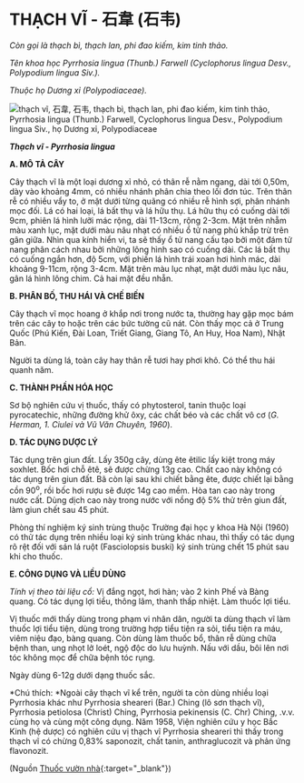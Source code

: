 # THẠCH VĨ - 石韋 (石韦)

*Còn gọi là thạch bì, thạch lan, phi đao kiếm, kim tinh thảo.*

*Tên khoa học Pyrrhosia lingua (Thunb.) Farwell (Cyclophorus lingua Desv., Polypodium lingua Siv.).*

*Thuộc họ Dương xỉ (Polypodiaceae).*

![thạch vĩ, 石韋, 石韦, thạch bì, thạch lan, phi đao kiếm, kim tinh thảo, Pyrrhosia lingua \(Thunb.\) Farwell, Cyclophorus lingua Desv., Polypodium lingua Siv., họ Dương xỉ, Polypodiaceae](/imgs/caythuoc/dtl/thach-vi.jpg)

***Thạch vĩ - Pyrrhosia lingua***

**A. MÔ TẢ CÂY**

Cây thạch vĩ là một loại dương xỉ nhỏ, có thân rễ nằm ngang, dài tới 0,50m, dày vào khoảng 4mm, có nhiều nhánh phân chia theo lối đơn túc. Trên thân rễ có nhiều vẩy to, ở mặt dưới từng quãng có nhiều rễ hình sợi, phân nhánh mọc đối. Lá có hai loại, lá bất thụ và lá hữu thụ. Lá hữu thụ có cuống dài tới 9cm, phiên lá hình lưỡi mác rộng, dài 11-13cm, rộng 2-3cm. Mặt trên nhẵm màu xanh lục, mặt dưới màu nâu nhạt có nhiều ổ tử nang phủ khắp trừ trên gân giữa. Nhìn qua kính hiển vi, ta sẽ thấy ổ tử nang cấu tạo bởi một đám tử nang phân cách nhau bởi những lông hình sao có cuống dài. Các lá bất thụ có cuống ngắn hơn, độ 5cm, với phiến lá hình trái xoan hơi hình mác, dài khoảng 9-11cm, rộng 3-4cm. Mặt trên màu lục nhạt, mặt dưới màu lục nâu, gân lá hình lông chim. Cả hai mặt đều nhẵn.

**B. PHÂN BỐ, THU HÁI VÀ CHẾ BIẾN**

Cây thạch vĩ mọc hoang ở khắp nơi trong nước ta, thường hay gặp mọc bám trên các cây to hoặc trên các bức tường cũ nát. Còn thấy mọc cả ở Trung Quốc (Phú Kiến, Đài Loan, Triết Giang, Giang Tô, An Huy, Hoa Nam), Nhật Bản.

Người ta dùng lá, toàn cây hay thân rễ tươi hay phơi khô. Có thể thu hái quanh năm.

**C. THÀNH PHẦN HÓA HỌC**

Sơ bộ nghiên cứu vị thuốc, thấy có phytosterol, tanin thuộc loại pyrocatechic, những đường khử ôxy, các chất béo và các chất vô cơ (*G. Herman, 1. Ciulei và Vũ Văn Chuyên, 1960*).

**D. TÁC DỤNG DƯỢC LÝ**

Tác dụng trên giun đất. Lấy 350g cây, dùng ête êtilic lấy kiệt trong máy soxhlet. Bốc hơi chỗ êtê, sẽ được chừng 13g cao. Chất cao này không có tác dụng trên giun đất. Bã còn lại sau khi chiết bằng ête, được chiết lại bằng cồn 90<sup>o</sup>, rồi bốc hơi rượu sẽ được 14g cao mềm. Hòa tan cao này trong nước cất. Dùng dịch cao này trong nước với nồng độ 5% thử trên giun đất, làm giun chết sau 45 phút.

Phòng thí nghiệm ký sinh trùng thuộc Trường đại học y khoa Hà Nội (1960) có thử tác dụng trên nhiều loại ký sinh trùng khác nhau, thì thấy có tác dụng rõ rệt đối với sán lá ruột (Fasciolopsis buski) ký sinh trùng chết 15 phút sau khi cho thuốc.

**E. CÔNG DỤNG VÀ LIỀU DÙNG**

*Tính vị theo tài liệu cổ:* Vị đắng ngọt, hơi hàn; vào 2 kinh Phế và Bàng quang. Có tác dụng lợi tiểu, thông lâm, thanh thấp nhiệt. Làm thuốc lợi tiểu.

Vị thuốc mới thấy dùng trong phạm vi nhân dân, người ta dùng thạch vĩ làm thuốc lợi tiểu tiện, dùng trong trường hợp tiểu tiện ra sỏi, tiểu tiện ra máu, viêm niệu đạo, bàng quang. Còn dùng làm thuốc bổ, thân rễ dùng chữa bệnh than, ung nhọt lở loét, ngộ độc do lưu huỳnh. Nấu với dầu, bôi lên nơi tóc không mọc để chữa bệnh tóc rụng.

Ngày dùng 6-12g dưới dạng thuốc sắc.

*Chú thích: *Ngoài cây thạch vĩ kể trên, người ta còn dùng nhiều loại Pyrrhosia khác như Pyrrhosia sheareri (Bar.) Ching (lô sơn thạch vĩ), Pyrrhosia petiolosa (Christ) Ching, Pyrrhosia pekinensis (C. Chr) Ching, .v.v. cùng họ và cùng một công dụng. Năm 1958, Viện nghiên cứu y học Bắc Kinh (hệ dược) có nghiên cứu vị thạch vĩ Pyrrhosia sheareri thì thấy trong thạch vĩ có chừng 0,83% saponozit, chất tanin, anthraglucozit và phản ứng flavonozit.


(Nguồn [Thuốc vườn nhà](http://thuocvuonnha.com){:target="_blank"})